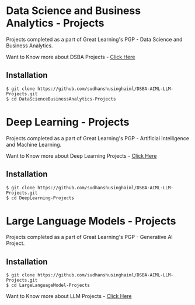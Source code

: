 # Data Science and Business Analytics - Projects
Projects completed as a part of Great Learning's PGP - Data Science and Business Analytics.

Want to Know more about DSBA Projects - [Click Here](https://github.com/sudhanshusinghaiml/DSBA-AIML-LLM-Projects/blob/develop/DataScienceBusinessAnalytics-Projects)

## Installation
```
$ git clone https://github.com/sudhanshusinghaiml/DSBA-AIML-LLM-Projects.git
$ cd DataScienceBusinessAnalytics-Projects
```

# Deep Learning - Projects

Projects completed as a part of Great Learning's PGP - Artificial Intelligence and Machine Learning.

Want to Know more about Deep Learning Projects - [Click Here](https://github.com/sudhanshusinghaiml/DSBA-AIML-LLM-Projects/blob/develop/DeepLearning-Projects)

## Installation
```
$ git clone https://github.com/sudhanshusinghaiml/DSBA-AIML-LLM-Projects.git
$ cd DeepLearning-Projects
```

# Large Language Models - Projects

Projects completed as a part of Great Learning's PGP - Generative AI Project.

## Installation
```
$ git clone https://github.com/sudhanshusinghaiml/DSBA-AIML-LLM-Projects.git
$ cd LargeLanguageModel-Projects
```
Want to Know more about LLM Projects - [Click Here](https://github.com/sudhanshusinghaiml/DSBA-AIML-LLM-Projects/blob/develop/LargeLanguageModel-Projects)